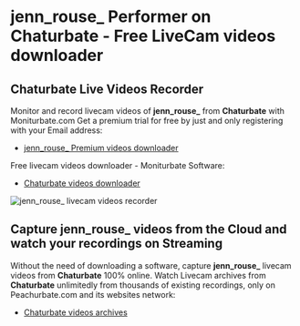 # jenn_rouse_ Performer on Chaturbate - Free LiveCam videos downloader

## Chaturbate Live Videos Recorder

Monitor and record livecam videos of **jenn_rouse_** from **Chaturbate** with Moniturbate.com
Get a premium trial for free by just and only registering with your Email address:
* [jenn_rouse_ Premium videos downloader](https://moniturbate.com/request-demo-licence-key.html)

Free livecam videos downloader - Moniturbate Software:
* [Chaturbate videos downloader](https://moniturbate.com/moniturbate-download-software.html)

![jenn_rouse_ livecam videos recorder](https://peachurnet.com/templates/moniturbate-software.png)


## Capture jenn_rouse_ videos from the Cloud and watch your recordings on Streaming

Without the need of downloading a software, capture **jenn_rouse_** livecam videos from **Chaturbate** 100% online.
Watch Livecam archives from **Chaturbate** unlimitedly from thousands of existing recordings, only on Peachurbate.com and its websites network:
* [Chaturbate videos archives](https://peachurnet.com/)